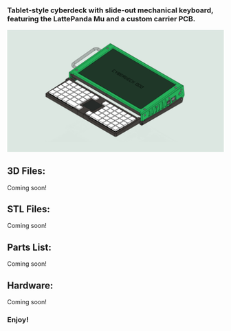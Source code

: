 ### Tablet-style cyberdeck with slide-out mechanical keyboard, featuring the LattePanda Mu and a custom carrier PCB.

![Diagram](images/cell-shaded-cyberdeck-1440.png)

## 3D Files:

Coming soon!

## STL Files:

Coming soon!

## Parts List:

Coming soon!

## Hardware:

Coming soon!

### Enjoy!
